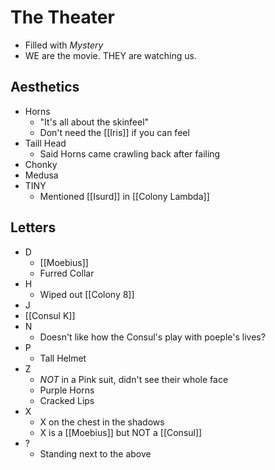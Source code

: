 # The Theater
- Filled with *Mystery*
- WE are the movie. THEY are watching us.
## Aesthetics
- Horns
	- "It's all about the skinfeel"
	- Don't need the [[Iris]] if you can feel
- Taill Head
	- Said Horns came crawling back after failing
- Chonky
- Medusa
- TINY
	- Mentioned [[Isurd]] in [[Colony Lambda]]
## Letters
- D
	- [[Moebius]]
	- Furred Collar
- H
	- Wiped out [[Colony 8]]
- J
- [[Consul K]]
- N
	- Doesn't like how the Consul's play with poeple's lives?
- P
	- Tall Helmet
- Z
	- *NOT* in a Pink suit, didn't see their whole face
	- Purple Horns
	- Cracked Lips
- X
	- X on the chest in the shadows
	- X is a [[Moebius]] but NOT a [[Consul]]
- ?
	- Standing next to the above